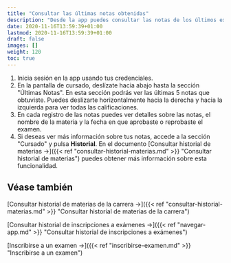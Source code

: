 ```yaml
---
title: "Consultar las últimas notas obtenidas"
description: "Desde la app puedes consultar las notas de los últimos exámenes que rendiste y el historial de notas de las materias relacionadas con tu carrera."
date: 2020-11-16T13:59:39+01:00
lastmod: 2020-11-16T13:59:39+01:00
draft: false
images: []
weight: 120
toc: true
---
```


1. Inicia sesión en la app usando tus credenciales.
1. En la pantalla de cursado, deslízate hacia abajo hasta la sección "Últimas Notas". En esta sección podrás ver las últimas 5 notas que obtuviste. Puedes deslizarte horizontalmente hacia la derecha y hacia la izquierda para ver todas las calificaciones.
1. En cada registro de las notas puedes ver detalles sobre las notas, el nombre de la materia y la fecha en que aprobaste o reprobaste el examen.
1. Si deseas ver más información sobre tus notas, accede a la sección "Cursado" y pulsa **Historial**. En el documento [Consultar historial de materias →]({{< ref "consultar-historial-materias.md" >}} "Consultar historial de materias") puedes obtener más información sobre esta funcionalidad.

## Véase también

[Consultar historial de materias de la carrera →]({{< ref "consultar-historial-materias.md" >}} "Consultar historial de materias de la carrera")
<br>

[Consultar historial de inscripciones a exámenes →]({{< ref "navegar-app.md" >}} "Consultar historial de inscripciones a exámenes")
<br>

[Inscribirse a un examen →]({{< ref "inscribirse-examen.md" >}} "Inscribirse a un examen")
